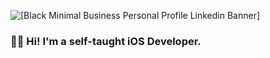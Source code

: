 ![[Black Minimal Business Personal Profile Linkedin Banner]](https://user-images.githubusercontent.com/28709850/215284280-d65fcc06-4795-415c-a9fe-1a719919f8dc.png)

### 👋🏾 Hi! I'm a self-taught iOS Developer.

